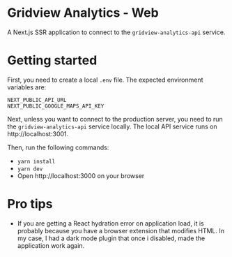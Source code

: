 # Gridview Analytics - Web

A Next.js SSR application to connect to the `gridview-analytics-api` service.

# Getting started

First, you need to create a local `.env` file. The expected environment variables are:

```
NEXT_PUBLIC_API_URL
NEXT_PUBLIC_GOOGLE_MAPS_API_KEY
```

Next, unless you want to connect to the production server, you need to run the `gridview-analytics-api` service locally. The local API service runs on http://localhost:3001.

Then, run the following commands:

- `yarn install`
- `yarn dev`
- Open http://localhost:3000 on your browser

# Pro tips

- If you are getting a React hydration error on application load, it is probably because you have a browser extension that modifies HTML. In my case, I had a dark mode plugin that once i disabled, made the application work again.
